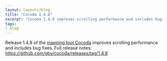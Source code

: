 ```yaml
---
layout: layouts/blog
title: "Cocoda 1.4.8"
excerpt: "Cocoda 1.4.8 improves scrolling performance and includes bug fixes."
tags:
- blog
---
```


Release 1.4.8 of the [mapping tool Cocoda](https://coli-conc.gbv.de/cocoda/) improves scrolling performance and includes bug fixes. Full release notes: https://github.com/gbv/cocoda/releases/tag/1.4.8
